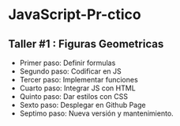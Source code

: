 # JavaScript-Pr-ctico

## Taller #1 : Figuras Geometricas

- Primer paso: Definir formulas
- Segundo paso: Codificar en JS
- Tercer paso: Implementar funciones
- Cuarto paso: Integrar JS con HTML
- Quinto paso: Dar estilos con CSS
- Sexto paso: Desplegar en Github Page
- Septimo paso: Nueva versión y mantenimiento.